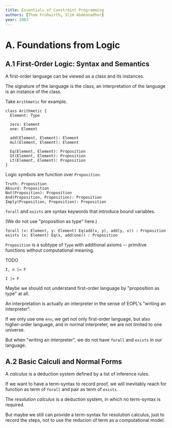```yaml
---
title: Essentials of Constraint Programming
authors: [Thom Frühwirth, Slim Abdennadher]
year: 2003
---
```


# A. Foundations from Logic

## A.1 First-Order Logic: Syntax and Semantics

A first-order language can be viewed as a class and its instances.

The signature of the language is the class,
an interpretation of the language is an instance of the class.

Take `Arithmetic` for example.

```
class Arithmetic {
  Element: Type

  zero: Element
  one: Element

  add(Element, Element): Element
  mul(Element, Element): Element

  Eq(Element, Element): Proposition
  Gt(Element, Element): Proposition
  Lt(Element, Element): Proposition
}
```

Logic symbols are function over `Proposition`.

```
Truth: Proposition
Absurd: Proposition
Not(Proposition): Proposition
And(Proposition, Proposition): Proposition
Imply(Proposition, Proposition): Proposition
```

`forall` and `exists` are syntax keywords
that introduce bound variables.

(We do not use "proposition as type" here.)

```
forall (x: Element, y: Element) Eq(add(x, y), add(y, x)) : Proposition
exists (x: Element) Eq(x, add(one)) : Proposition
```

`Proposition` is a subtype of `Type` with additional axioms
-- primitive functions without computational meaning.

TODO

`I, n |= F`

`I |= F`

Maybe we should not understand first-order language
by "proposition as type" at all.

An interpretation is actually an interpreter
in the sense of EOPL's "writing an interpreter".

If we only use one `env`,
we get not only first-order language,
but also higher-order language,
and in normal interpreter,
we are not limited to one universe.

But when "writing an interpreter",
we do not have `forall` and `exists` in our language.

## A.2 Basic Calculi and Normal Forms

A _calculus_ is a deduction system defined by a list of inference rules.

If we want to have a term-syntax to record proof,
we will inevitably reach for function as term of `forall`
and pair as term of `exists`.

The _resolution calculus_ is a deduction system,
in which no term-syntax is required.

But maybe we still can provide a term-syntax for resolution calculus,
just to record the steps, not to use the reducion of term as a computational model.
